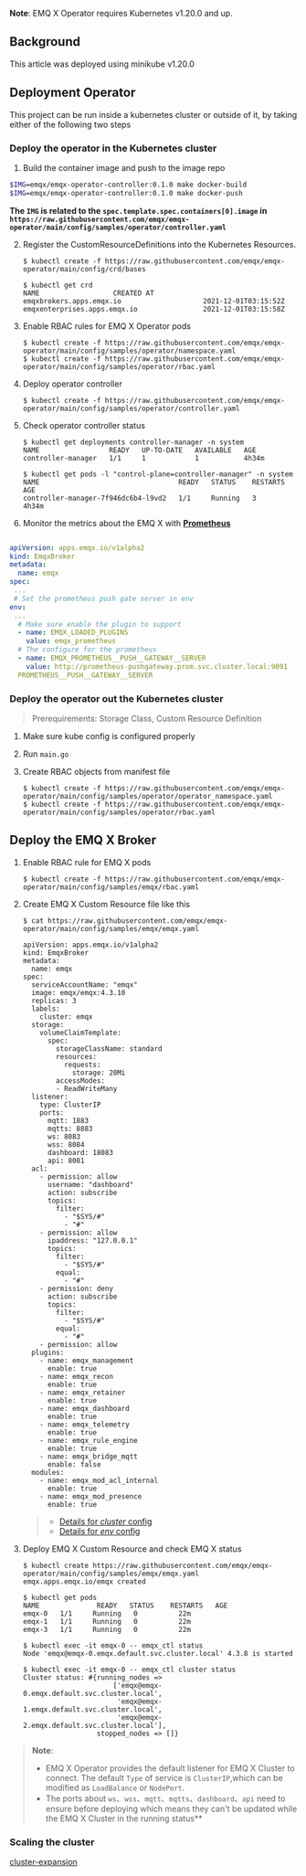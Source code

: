 **Note**: EMQ X Operator requires Kubernetes v1.20.0 and up.

## Background

This article was deployed using minikube v1.20.0

## Deployment Operator

This project can be run inside a kubernetes cluster or outside of it, by taking either of the following two steps

### Deploy the operator in the Kubernetes cluster

1. Build the container image and push to the image repo

  ```bash
  $IMG=emqx/emqx-operator-controller:0.1.0 make docker-build
  $IMG=emqx/emqx-operator-controller:0.1.0 make docker-push
  ```

  **The `IMG` is related to the `spec.template.spec.containers[0].image` in `https://raw.githubusercontent.com/emqx/emqx-operator/main/config/samples/operator/controller.yaml`**

2. Register the CustomResourceDefinitions into the Kubernetes Resources.

   ```shell
   $ kubectl create -f https://raw.githubusercontent.com/emqx/emqx-operator/main/config/crd/bases

   $ kubectl get crd
   NAME                  CREATED AT
   emqxbrokers.apps.emqx.io                    2021-12-01T03:15:52Z
   emqxenterprises.apps.emqx.io                2021-12-01T03:15:58Z
   ```

3. Enable RBAC rules for EMQ X Operator pods

   ```shell
   $ kubectl create -f https://raw.githubusercontent.com/emqx/emqx-operator/main/config/samples/operator/namespace.yaml
   $ kubectl create -f https://raw.githubusercontent.com/emqx/emqx-operator/main/config/samples/operator/rbac.yaml
   ```

4. Deploy operator controller

   ```shell
   $ kubectl create -f https://raw.githubusercontent.com/emqx/emqx-operator/main/config/samples/operator/controller.yaml
   ```

5. Check operator controller status

   ```shell
   $ kubectl get deployments controller-manager -n system
   NAME                 READY   UP-TO-DATE   AVAILABLE   AGE
   controller-manager   1/1     1            1           4h34m

   $ kubectl get pods -l "control-plane=controller-manager" -n system
   NAME                                  READY   STATUS    RESTARTS   AGE
   controller-manager-7f946dc6b4-l9vd2   1/1     Running   3          4h34m
   ```

6. Monitor the metrics about the EMQ X with [**Prometheus**](https://prometheus.io/)
   
  ```yaml

  apiVersion: apps.emqx.io/v1alpha2
  kind: EmqxBroker
  metadata:
    name: emqx
  spec:
   ...
   # Set the prometheus push gate server in env 
  env:
   ...
    # Make sure enable the plugin to support
    - name: EMQX_LOADED_PLUGINS
      value: emqx_prometheus
    # The configure for the prometheus
    - name: EMQX_PROMETHEUS__PUSH__GATEWAY__SERVER
      value: http://prometheus-pushgateway.prom.svc.cluster.local:9091
    PROMETHEUS__PUSH__GATEWAY__SERVER 

  ```

### Deploy the operator out the Kubernetes cluster

> Prerequirements: Storage Class, Custom Resource Definition

1. Make sure kube config is configured properly

2. Run `main.go`

3. Create RBAC objects from manifest file

   ```shell
   $ kubectl create -f https://raw.githubusercontent.com/emqx/emqx-operator/main/config/samples/operator/operator_namespace.yaml
   $ kubectl create -f https://raw.githubusercontent.com/emqx/emqx-operator/main/config/samples/operator/rbac.yaml
   ```

## Deploy the EMQ X Broker

1. Enable RBAC rule for EMQ X pods

   ```shell
   $ kubectl create -f https://raw.githubusercontent.com/emqx/emqx-operator/main/config/samples/emqx/rbac.yaml
   ```

2. Create EMQ X Custom Resource file like this

   ```shell
   $ cat https://raw.githubusercontent.com/emqx/emqx-operator/main/config/samples/emqx/emqx.yaml

   apiVersion: apps.emqx.io/v1alpha2
   kind: EmqxBroker
   metadata:
     name: emqx
   spec:
     serviceAccountName: "emqx"
     image: emqx/emqx:4.3.10
     replicas: 3
     labels:
       cluster: emqx
     storage:
       volumeClaimTemplate:
         spec:
           storageClassName: standard
           resources:
             requests:
               storage: 20Mi
           accessModes:
           - ReadWriteMany
     listener:
       type: ClusterIP
       ports:
         mqtt: 1883
         mqtts: 8883
         ws: 8083
         wss: 8084
         dashboard: 18083
         api: 8081
     acl:
       - permission: allow
         username: "dashboard"
         action: subscribe
         topics:
           filter:
             - "$SYS/#"
             - "#"
       - permission: allow
         ipaddress: "127.0.0.1"
         topics:
           filter:
             - "$SYS/#"
           equal:
             - "#"
       - permission: deny
         action: subscribe
         topics:
           filter:
             - "$SYS/#"
           equal:
             - "#"
       - permission: allow
     plugins:
       - name: emqx_management
         enable: true
       - name: emqx_recon
         enable: true
       - name: emqx_retainer
         enable: true
       - name: emqx_dashboard
         enable: true
       - name: emqx_telemetry
         enable: true
       - name: emqx_rule_engine
         enable: true
       - name: emqx_bridge_mqtt
         enable: false
     modules:
       - name: emqx_mod_acl_internal
         enable: true
       - name: emqx_mod_presence
         enable: true
   ```

   > * [Details for *cluster* config](https://docs.emqx.io/en/broker/v4.3/configuration/configuration.html)
   > * [Details for *env* config](https://docs.emqx.io/en/broker/v4.3/configuration/configuration.html)

3. Deploy EMQ X Custom Resource and check EMQ X status

   ```shell
   $ kubectl create https://raw.githubusercontent.com/emqx/emqx-operator/main/config/samples/emqx/emqx.yaml
   emqx.apps.emqx.io/emqx created

   $ kubectl get pods
   NAME              READY   STATUS    RESTARTS   AGE
   emqx-0   1/1     Running   0          22m
   emqx-1   1/1     Running   0          22m
   emqx-3   1/1     Running   0          22m

   $ kubectl exec -it emqx-0 -- emqx_ctl status
   Node 'emqx@emqx-0.emqx.default.svc.cluster.local' 4.3.8 is started

   $ kubectl exec -it emqx-0 -- emqx_ctl cluster status
   Cluster status: #{running_nodes =>
                         ['emqx@emqx-0.emqx.default.svc.cluster.local',
                          'emqx@emqx-1.emqx.default.svc.cluster.local',
                          'emqx@emqx-2.emqx.default.svc.cluster.local'],
                     stopped_nodes => []}
   ```

>**Note**:
>
>* EMQ X Operator provides the default listener for EMQ X Cluster to connect. The default `Type` of service is `ClusterIP`,which can be modified as `LoadBalance` or `NodePort`.
>* The ports about `ws`、`wss`、`mqtt`、`mqtts`、`dashboard`、`api` need to ensure before deploying which means they can't be updated while the EMQ X Cluster in the running status**

### Scaling the cluster

[cluster-expansion](../cluster-expansion.md)
